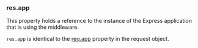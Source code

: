 <!---
 Copyright (c) 2016 StrongLoop, IBM, and Express Contributors
 License: MIT
-->

<h3 id='res.app'>res.app</h3>

This property holds a reference to the instance of the Express application that is using the middleware.

`res.app` is identical to the [req.app](#req.app) property in the request object.
